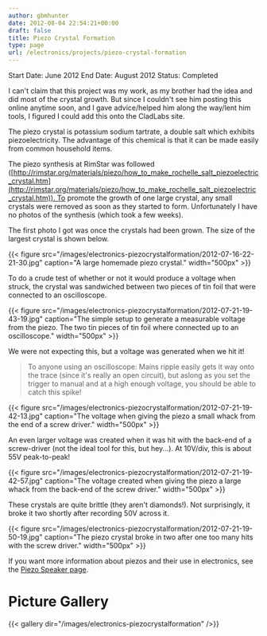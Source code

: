 ```yaml
---
author: gbmhunter
date: 2012-08-04 22:54:21+00:00
draft: false
title: Piezo Crystal Formation
type: page
url: /electronics/projects/piezo-crystal-formation
---
```


Start Date: June 2012
End Date: August 2012
Status: Completed

I can't claim that this project was my work, as my brother had the idea and did most of the crystal growth. But since I couldn't see him posting this online anytime soon, and I gave advice/helped him along the way/lent him tools, I figured I could add this onto the CladLabs site.

The piezo crystal is potassium sodium tartrate, a double salt which exhibits piezoelectricity. The advantage of this chemical is that it can be made easily from common household items.

The piezo synthesis at RimStar was followed ([http://rimstar.org/materials/piezo/how_to_make_rochelle_salt_piezoelectric_crystal.htm](http://rimstar.org/materials/piezo/how_to_make_rochelle_salt_piezoelectric_crystal.htm)). To promote the growth of one large crystal, any small crystals were removed as soon as they started to form. Unfortunately I have no photos of the synthesis (which took a few weeks).

The first photo I got was once the crystals had been grown. The size of the largest crystal is shown below.

{{< figure src="/images/electronics-piezocrystalformation/2012-07-16-22-21-30.jpg" caption="A large homemade piezo crystal."  width="500px" >}}

To do a crude test of whether or not it would produce a voltage when struck, the crystal was sandwiched between two pieces of tin foil that were connected to an oscilloscope.

{{< figure src="/images/electronics-piezocrystalformation/2012-07-21-19-43-19.jpg" caption="The simple setup to generate a measurable voltage from the piezo. The two tin pieces of tin foil where connected up to an oscilloscope."  width="500px" >}}

We were not expecting this, but a voltage was generated when we hit it!

<blockquote>To anyone using an oscilloscope: Mains ripple easily gets it way onto the trace (since it's really an open circuit), but aslong as you set the trigger to manual and at a high enough voltage, you should be able to catch this spike!</blockquote>

{{< figure src="/images/electronics-piezocrystalformation/2012-07-21-19-42-13.jpg" caption="The voltage when giving the piezo a small whack from the end of a screw driver."  width="500px" >}}

An even larger voltage was created when it was hit with the back-end of a screw-driver (not the ideal tool for this, but hey...). At 10V/div, this is about 55V peak-to-peak!

{{< figure src="/images/electronics-piezocrystalformation/2012-07-21-19-42-57.jpg" caption="The voltage created when giving the piezo a large whack from the back-end of the screw driver."  width="500px" >}}

These crystals are quite brittle (they aren't diamonds!). Not surprisingly, it broke it two shortly after recording 50V across it.

{{< figure src="/images/electronics-piezocrystalformation/2012-07-21-19-50-19.jpg" caption="The piezo crystal broke in two after one too many hits with the screw driver."  width="500px" >}}

If you want more information about piezos and their use in electronics, see the [Piezo Speaker page](/electronics/components/piezos).

# Picture Gallery

{{< gallery dir="/images/electronics-piezocrystalformation" />}}